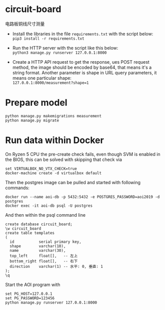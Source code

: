 # circuit-board
电路板铜线尺寸测量

* Install the libraries in the file `requirements.txt` with the script below:  
`pip3 install -r requirements.txt`

* Run the HTTP server with the script like this below:   
`python3 manage.py runserver 127.0.0.1:8000`

* Create a HTTP API request to get the response, ues POST request method, the image should be encoded by base64, 
that means it's a string format. Another parameter is shape in URL query parameters, it means one particular shape:    
`127.0.0.1:8000/measurement?shape=1`

# Prepare model


```
python manage.py makemigrations measurement
python manage.py migrate
```

# Run data within Docker

On Ryzen 5 CPU the pre-create check fails, even though SVM is enabled
in the BIOS, this can be solved with skipping that check via

```
set VIRTUALBOX_NO_VTX_CHECK=true
docker-machine create -d virtualbox default
```

Then the postgres image can be pulled and started with following
commands:

```
docker run --name aoi-db -p 5432:5432 -e POSTGRES_PASSWORD=aoi2019 -d postgres
docker exec -it aoi-db psql -U postgres
```

And then within the psql command line

```
create database circuit_board;
\w circuit_board
create table templates
(
  id           serial primary key,
  shape        varchar(10),
  name         varchar(30),
  top_left     float[],   -- 左上
  bottom_right float[],   -- 右下
  direction    varchar(1) -- 水平: 0, 垂直: 1
);
\q
```

Start the AOI program with

```
set PG_HOST=127.0.0.1
set PG_PASSWORD=123456
python manage.py runserver 127.0.0.1:8000
```

